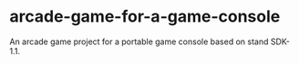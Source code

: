 # arcade-game-for-a-game-console
An arcade game project for a portable game console based on stand SDK-1.1.
